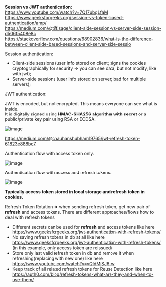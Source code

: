 __Session vs JWT authentication:__\
https://www.youtube.com/watch?v=7Q17ubqLfaM \
https://www.geeksforgeeks.org/session-vs-token-based-authentication/amp/ \
https://medium.com/@tiff.sage/client-side-session-vs-server-side-session-d506f5408e8c \
https://stackoverflow.com/questions/68902836/what-is-the-difference-between-client-side-based-sessions-and-server-side-sessio

Session authentication:
- Client-side sessions (user info stored on client; signs the cookies cryptographically for security => you can see data, but not modify, like with jwt);
- Server-side sessions (user info stored on server; bad for multiple servers);

JWT authentication:

JWT is encoded, but not encrypted. This means everyone can see what is inside.\
It is digitally signed using __HMAC-SHA256 algorithm with secret__ or a public/private key pair using RSA or ECDSA.

![image](https://github.com/VIK2395/JWT_auth/assets/50545334/8326329e-6418-4faa-b10a-7f4b7803531a)

https://medium.com/@chauhanshubham19765/jwt-refresh-token-61823e888bc7

Authentication flow with access token only.

![image](https://github.com/VIK2395/JWT_auth/assets/50545334/cc711603-72a4-4b6d-86da-6bd4aa9485b5)

Authentication flow with access and refresh tokens.

![image](https://github.com/VIK2395/JWT_auth/assets/50545334/d28537bd-d001-4bad-8ea2-2377e5eb1a1b)

__Typically access token stored in local storage and refresh token in cookies.__

Refresh Token Rotation => when sending refresh token, get new pair of __refresh__ and access tokens.
There are different approaches/flows how to deal with refresh tokens:

- Different secrets can be used for __refresh__ and access tokens like here https://www.geeksforgeeks.org/jwt-authentication-with-refresh-tokens/
- No saving refresh tokens in db at all like here https://www.geeksforgeeks.org/jwt-authentication-with-refresh-tokens/ (in this example, only access token are reissued)
- Store only last valid refresh token in db and remove it when refreshing(replacing with new one) like here https://www.youtube.com/watch?v=vQldMjSJ6-w
- Keep track of all related refresh tokens for Reuse Detection like here https://auth0.com/blog/refresh-tokens-what-are-they-and-when-to-use-them/

